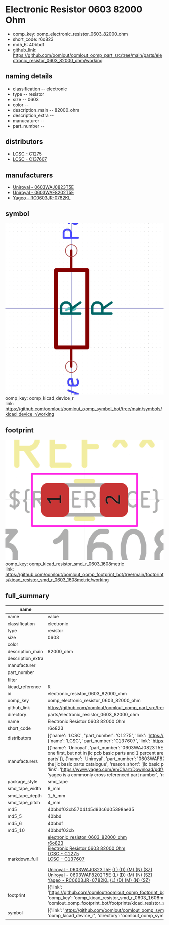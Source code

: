 # Electronic Resistor 0603 82000 Ohm

  
* oomp_key: oomp_electronic_resistor_0603_82000_ohm 
* short_code: r6o823
* md5_6: 40bbdf  
* github_link: https://github.com/oomlout/oomlout_oomp_part_src/tree/main/parts/electronic_resistor_0603_82000_ohm/working  
## naming details
* classification -- electronic
* type -- resistor
* size -- 0603
* color -- 
* description_main -- 82000_ohm
* description_extra -- 
* manucaturer -- 
* part_number -- 

## distributors
* [LCSC - C1275](https://lcsc.com/product-detail/C1275.html)  
* [LCSC - C137607](https://lcsc.com/product-detail/C137607.html)  

## manufacturers
* [Uniroyal - 0603WAJ0823T5E]()  
* [Uniroyal - 0603WAF8202T5E]()  
* [Yageo - RC0603JR-0782KL](https://www.yageo.com/en/Chart/Download/pdf/RC0603JR-0782KL)  

## symbol

![](symbol/0/working/working_600.png)  
oomp_key: oomp_kicad_device_r  
link: https://github.com/oomlout/oomlout_oomp_symbol_bot/tree/main/symbols/kicad_device_r/working  

## footprint

![](footprint/0/working/working_600.png)  
oomp_key: oomp_kicad_resistor_smd_r_0603_1608metric  
link: https://github.com/oomlout/oomlout_oomp_footprint_bot/tree/main/footprints/kicad_resistor_smd_r_0603_1608metric/working  

## full_summary
| name | value | 
| --- | --- | 
| name | value | 
| classification | electronic | 
| type | resistor | 
| size | 0603 | 
| color |  | 
| description_main | 82000_ohm | 
| description_extra |  | 
| manufacturer |  | 
| part_number |  | 
| filter |  | 
| kicad_reference | R | 
| id | electronic_resistor_0603_82000_ohm | 
| oomp_key | oomp_electronic_resistor_0603_82000_ohm | 
| github_link | https://github.com/oomlout/oomlout_oomp_part_src/tree/main/parts/electronic_resistor_0603_82000_ohm/working | 
| directory | parts/electronic_resistor_0603_82000_ohm | 
| name | Electronic Resistor 0603 82000 Ohm | 
| short_code | r6o823 | 
| distributors | [{'name': 'LCSC', 'part_number': 'C1275', 'link': 'https://lcsc.com/product-detail/C1275.html', 'id': 'distributor_lcsc'}, {'name': 'LCSC', 'part_number': 'C137607', 'link': 'https://lcsc.com/product-detail/C137607.html', 'id': 'distributor_lcsc'}] | 
| manufacturers | [{'name': 'Uniroyal', 'part_number': '0603WAJ0823T5E', 'link': '', 'id': 'manufacturer_uniroyal', 'note': {'reason': 'did this one first, but not in jlc pcb basic parts and 1 percent are and they are the same price', 'reason_short': 'not in jlc basic parts'}}, {'name': 'Uniroyal', 'part_number': '0603WAF8202T5E', 'link': '', 'id': 'manufacturer_uniroyal', 'note': {'reason': 'in the jlc basic parts catalogue', 'reason_short': 'jlc basic part'}}, {'name': 'Yageo', 'part_number': 'RC0603JR-0782KL', 'link': 'https://www.yageo.com/en/Chart/Download/pdf/RC0603JR-0782KL', 'id': 'manufacturer_yageo', 'note': {'reason': 'yageo is a commonly cross referenced part number', 'reason_short': 'available everywhere'}}] | 
| package_style | smd_tape | 
| smd_tape_width | 8_mm | 
| smd_tape_depth | 1_5_mm | 
| smd_tape_pitch | 4_mm | 
| md5 | 40bbdf03cb5704f45d93c6d05398ae35 | 
| md5_5 | 40bbd | 
| md5_6 | 40bbdf | 
| md5_10 | 40bbdf03cb | 
| markdown_full | [electronic_resistor_0603_82000_ohm](https://github.com/oomlout/oomlout_oomp_part_src/tree/main/parts/electronic_resistor_0603_82000_ohm/working)<br>[r6o823](https://github.com/oomlout/oomlout_oomp_part_src/tree/main/parts/electronic_resistor_0603_82000_ohm/working)<br>[Electronic Resistor 0603 82000 Ohm](https://github.com/oomlout/oomlout_oomp_part_src/tree/main/parts/electronic_resistor_0603_82000_ohm/working)<br>[LCSC - C1275<br>](https://lcsc.com/product-detail/C1275.html)[LCSC - C137607<br>](https://lcsc.com/product-detail/C137607.html)<br>[Uniroyal - 0603WAJ0823T5E]() [(L)  ](https://www.lcsc.com/search?q=0603WAJ0823T5E)[(D)  ](https://www.digikey.com/en/products?keywords=0603WAJ0823T5E)[(M)  ](https://www.mouser.com/Search/Refine?Keyword=0603WAJ0823T5E)[(N)  ](https://www.newark.com/search?st=0603WAJ0823T5E)[(SZ)  ](https://so.szlcsc.com/global.html?k=0603WAJ0823T5E)<br>[Uniroyal - 0603WAF8202T5E]() [(L)  ](https://www.lcsc.com/search?q=0603WAF8202T5E)[(D)  ](https://www.digikey.com/en/products?keywords=0603WAF8202T5E)[(M)  ](https://www.mouser.com/Search/Refine?Keyword=0603WAF8202T5E)[(N)  ](https://www.newark.com/search?st=0603WAF8202T5E)[(SZ)  ](https://so.szlcsc.com/global.html?k=0603WAF8202T5E)<br>[Yageo - RC0603JR-0782KL](https://www.yageo.com/en/Chart/Download/pdf/RC0603JR-0782KL) [(L)  ](https://www.lcsc.com/search?q=RC0603JR-0782KL)[(D)  ](https://www.digikey.com/en/products?keywords=RC0603JR-0782KL)[(M)  ](https://www.mouser.com/Search/Refine?Keyword=RC0603JR-0782KL)[(N)  ](https://www.newark.com/search?st=RC0603JR-0782KL)[(SZ)  ](https://so.szlcsc.com/global.html?k=RC0603JR-0782KL)<br> | 
| footprint | [{'link': 'https://github.com/oomlout/oomlout_oomp_footprint_bot/tree/main/foootprntss/kicad_resistor_smd_r_0603_1608metric', 'oomp_key': 'oomp_kicad_resistor_smd_r_0603_1608metric', 'directory': 'oomlout_oomp_footprint_bot/footprints/kicad_resistor_smd_r_0603_1608metric//working/working.kicad_mod'}] | 
| symbol | [{'link': 'https://github.com/oomlout/oomlout_oomp_symbol_bot/tree/main/symbols/kicad_device_r', 'oomp_key': 'oomp_kicad_device_r', 'directory': 'oomlout_oomp_symbol_bot/symbols/kicad_device_r//working/working.kicad_sym'}] | 

